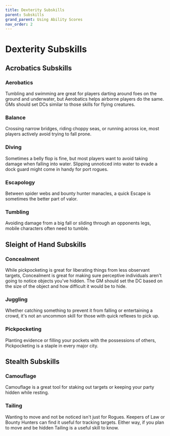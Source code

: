 ```yaml
---
title: Dexterity Subskills
parent: Subskills
grand_parent: Using Ability Scores
nav_order: 2
---
```


# Dexterity Subskills

## Acrobatics Subskills

### Aerobatics
Tumbling and swimming are great for players darting around foes on the ground and underwater, but Aerobatics helps airborne players do the same. GMs should set DCs similar to those skills for flying creatures.

### Balance
Crossing narrow bridges, riding choppy seas, or running across ice, most players actively avoid trying to fall prone.

### Diving
Sometimes a belly flop is fine, but most players want to avoid taking damage when falling into water. Slipping unnoticed into water to evade a dock guard might come in handy for port rogues.

### Escapology
Between spider webs and bounty hunter manacles, a quick Escape is sometimes the better part of valor.

### Tumbling
Avoiding damage from a big fall or sliding through an opponents legs, mobile characters often need to tumble.

## Sleight of Hand Subskills

### Concealment
While pickpocketing is great for liberating things from less observant targets, Concealment is great for making sure perceptive individuals aren't going to notice objects you've hidden. The GM should set the DC based on the size of the object and how difficult it would be to hide.

### Juggling
Whether catching something to prevent it from falling or entertaining a crowd, it's not an uncommon skill for those with quick reflexes to pick up. 

### Pickpocketing
Planting evidence or filling your pockets with the possessions of others, Pickpocketing is a staple in every major city.

## Stealth Subskills

### Camouflage
Camouflage is a great tool for staking out targets or keeping your party hidden while resting.

### Tailing
Wanting to move and not be noticed isn't just for Rogues. Keepers of Law or Bounty Hunters can find it useful for tracking targets. Either way, if you plan to move and be hidden Tailing is a useful skill to know.
